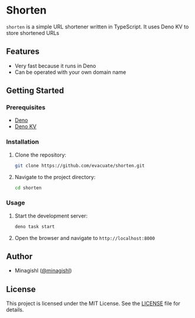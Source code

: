 # Shorten

`shorten` is a simple URL shortener written in TypeScript. It uses Deno KV to store shortened URLs

## Features

- Very fast because it runs in Deno
- Can be operated with your own domain name

## Getting Started

### Prerequisites

- [Deno](https://deno.com/)
- [Deno KV](https://deno.com/deploy/docs/kv)

### Installation

1. Clone the repository:

   ```bash
   git clone https://github.com/evacuate/shorten.git
   ```

2. Navigate to the project directory:

   ```bash
   cd shorten
   ```

### Usage

1. Start the development server:

   ```bash
   deno task start
   ```

2. Open the browser and navigate to `http://localhost:8000`

## Author

- Minagishl ([@minagishl](https://github.com/minagishl))

## License

This project is licensed under the MIT License. See the [LICENSE](LICENSE) file for details.

